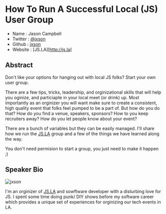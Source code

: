 
# How To Run A Successful Local (JS) User Group

* Name      : Jason Campbell
* Twitter   : [@jxson][@jxson]
* Github    : [jxson][jxson]
* Website   : [JS.LA][http://js.la]

## Abstract

Don't like your options for hanging out with local JS folks? Start your own user group.

There are a few tips, tricks, leadership, and orginizational skills that will help you oginize, and particiapte in your local meet (or drink) up. Most importantly as an orginizer you will want make sure to create a consistent, high quality event that folks feel pumped to be a part of. But how do you do that? How do you find a venue, speakers, sponsors? How to you keep recruiters away? How do you let people know about your event?

There are a bunch of variables but they can be easily managed. I'll share how we run the [JS.LA][jsla] group and a few of the things we have learned along the way.

You don't need permision to start a group, you just need to make it happen ;)

## Speaker Bio

![jxson](https://raw.github.com/cascadiajs/2013.cascadiajs.com/master/images/jxson.png)

I'm an orginizer of [JS.LA][jsla] and sowftware developer with a disturbing love for JS. I spent some time doing punk/ DIY shows before my software career which provides a unique set of experiences for orginizing our tech events in LA.

[@jxson]: https://twitter.com/jxson
[jxson]: https://github.com/jxson
[jsla]: http://js.la

